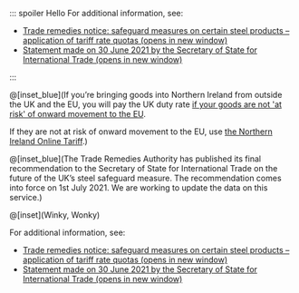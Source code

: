 ::: spoiler Hello
For additional information, see:

- [Trade remedies notice: safeguard measures on certain steel products – application of tariff rate quotas (opens in new window)](https://www.gov.uk/government/publications/trade-remedies-notice-safeguard-measures-on-certain-steel-products-application-of-tariff-rate-quotas)
- [Statement made on 30 June 2021 by the Secretary of State for International Trade (opens in new window)](https://questions-statements.parliament.uk/written-statements/detail/2021-06-30/hcws136)

:::

@[inset_blue](If you’re bringing goods into Northern Ireland from outside the UK and the EU, you will pay the UK duty rate [if your goods are not 'at risk' of onward movement to the EU](https://www.gov.uk/guidance/check-if-you-can-declare-goods-you-bring-into-northern-ireland-not-at-risk-of-moving-to-the-eu-from-1-january-2021).

If they are not at risk of onward movement to the EU, use [the Northern Ireland Online Tariff](/xi).)

@[inset_blue](The Trade Remedies Authority has published its final recommendation to the Secretary of State for International Trade on the future of the UK’s steel safeguard measure. The recommendation comes into force on 1st July 2021. We are working to update the data on this service.)

@[inset](Winky, Wonky)

For additional information, see:

- [Trade remedies notice: safeguard measures on certain steel products – application of tariff rate quotas (opens in new window)](https://www.gov.uk/government/publications/trade-remedies-notice-safeguard-measures-on-certain-steel-products-application-of-tariff-rate-quotas)
- [Statement made on 30 June 2021 by the Secretary of State for International Trade (opens in new window)](https://questions-statements.parliament.uk/written-statements/detail/2021-06-30/hcws136)
